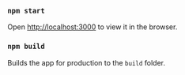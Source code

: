 ### `npm start`

Open [http://localhost:3000](http://localhost:3000) to view it in the browser.

### `npm build`

Builds the app for production to the `build` folder.<br />
